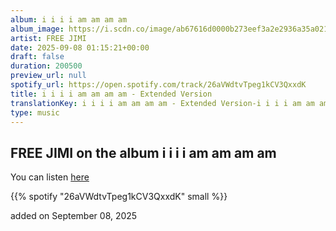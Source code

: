 ```yaml
---
album: i i i i am am am am
album_image: https://i.scdn.co/image/ab67616d0000b273eef3a2e2936a35a021572ebd
artist: FREE JIMI
date: 2025-09-08 01:15:21+00:00
draft: false
duration: 200500
preview_url: null
spotify_url: https://open.spotify.com/track/26aVWdtvTpeg1kCV3QxxdK
title: i i i i am am am am - Extended Version
translationKey: i i i i am am am am - Extended Version-i i i i am am am am-FREE JIMI
type: music
---
```



## FREE JIMI on the album i i i i am am am am

You can listen [here](https://open.spotify.com/track/26aVWdtvTpeg1kCV3QxxdK)

{{% spotify "26aVWdtvTpeg1kCV3QxxdK" small %}}

added on September 08, 2025